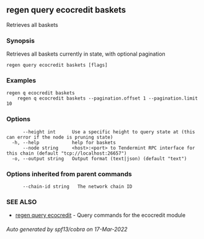 ## regen query ecocredit baskets

Retrieves all baskets

### Synopsis

Retrieves all baskets currently in state, with optional pagination

```
regen query ecocredit baskets [flags]
```

### Examples

```
regen q ecocredit baskets
	regen q ecocredit baskets --pagination.offset 1 --pagination.limit 10
```

### Options

```
      --height int      Use a specific height to query state at (this can error if the node is pruning state)
  -h, --help            help for baskets
      --node string     <host>:<port> to Tendermint RPC interface for this chain (default "tcp://localhost:26657")
  -o, --output string   Output format (text|json) (default "text")
```

### Options inherited from parent commands

```
      --chain-id string   The network chain ID
```

### SEE ALSO

* [regen query ecocredit](regen_query_ecocredit.md)	 - Query commands for the ecocredit module

###### Auto generated by spf13/cobra on 17-Mar-2022
